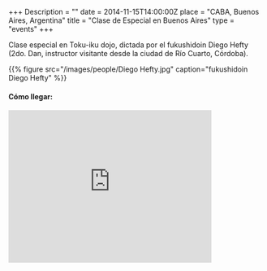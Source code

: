 +++
Description = ""
date = 2014-11-15T14:00:00Z
place = "CABA, Buenos Aires, Argentina"
title = "Clase de Especial en Buenos Aires"
type = "events"
+++

Clase especial en Toku-iku dojo, dictada por el fukushidoin Diego Hefty (2do. Dan, instructor visitante desde la ciudad de Río Cuarto, Córdoba).

{{% figure src="/images/people/Diego Hefty.jpg"
    caption="fukushidoin Diego Hefty" %}}



#### Cómo llegar:

<iframe src="https://www.google.com/maps/embed?pb=!1m14!1m8!1m3!1d3284.76597329677!2d-58.42440189999999!3d-34.58478769999999!3m2!1i1024!2i768!4f13.1!3m3!1m2!1s0x95bcb5869e7c4955%3A0xd77ab19fb1f338af!2sJorge+Luis+Borges+2186%2C+Buenos+Aires%2C+Ciudad+Aut%C3%B3noma+de+Buenos+Aires!5e0!3m2!1sen!2sar!4v1416173320369" width="400" height="300" frameborder="0" style="border:0"></iframe>
